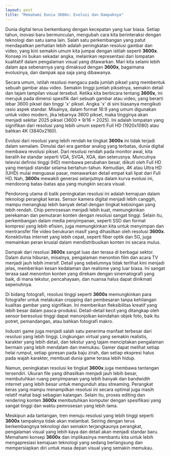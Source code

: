 ```yaml
---
layout: post
title: "Memahami Dunia 3600x: Evolusi dan Dampaknya"
---
```


Dunia digital terus berkembang dengan kecepatan yang luar biasa. Setiap tahun, inovasi baru bermunculan, mengubah cara kita berinteraksi dengan teknologi dan satu sama lain. Salah satu perkembangan yang patut mendapatkan perhatian lebih adalah peningkatan resolusi gambar dan video, yang kini semakin umum kita jumpai dengan istilah seperti **3600x**. Konsep ini bukan sekadar angka, melainkan representasi dari lompatan kualitatif dalam pengalaman visual yang ditawarkan. Mari kita selami lebih dalam apa sebenarnya yang dimaksud dengan **3600x**, bagaimana evolusinya, dan dampak apa saja yang dibawanya.

Secara umum, istilah resolusi mengacu pada jumlah piksel yang membentuk sebuah gambar atau video. Semakin tinggi jumlah pikselnya, semakin detail dan tajam tampilan visual tersebut. Ketika kita berbicara tentang **3600x**, ini merujuk pada dimensi spesifik dari sebuah gambar atau video, yang berarti lebar 3600 piksel dan tinggi 'x' piksel. Angka 'x' di sini biasanya mengikuti rasio aspek standar. Misalnya, dalam format 16:9 yang umum digunakan untuk video modern, jika lebarnya 3600 piksel, maka tingginya akan menjadi sekitar 2025 piksel (3600 * 9/16 = 2025). Ini adalah lompatan yang signifikan dari resolusi yang lebih umum seperti Full HD (1920x1080) atau bahkan 4K (3840x2160).

Evolusi dari resolusi yang lebih rendah ke tingkat **3600x** ini tidak terjadi dalam semalam. Dimulai dari era gambar analog yang terbatas, dunia digital membawa revolusi piksel. Dari resolusi rendah pada monitor awal, kita beralih ke standar seperti VGA, SVGA, XGA, dan seterusnya. Munculnya televisi definisi tinggi (HD) membawa perubahan besar, diikuti oleh Full HD yang menjadi standar selama bertahun-tahun. Kemudian, 4K atau Ultra HD (UHD) mulai menguasai pasar, menawarkan detail empat kali lipat dari Full HD. Nah, **3600x** mewakili generasi selanjutnya dalam kurva evolusi ini, mendorong batas-batas apa yang mungkin secara visual.

Pendorong utama di balik peningkatan resolusi ini adalah kemajuan dalam teknologi perangkat keras. Sensor kamera digital menjadi lebih canggih, mampu menangkap lebih banyak detail dengan tingkat kebisingan yang lebih rendah. Chip pemrosesan menjadi lebih kuat, memungkinkan perekaman dan pemutaran konten dengan resolusi sangat tinggi. Selain itu, perkembangan dalam media penyimpanan, seperti SSD dan format kompresi yang lebih efisien, juga memungkinkan kita untuk menyimpan dan mentransfer file video berukuran masif yang dihasilkan oleh resolusi **3600x**. Konektivitas internet yang lebih cepat, seperti fiber optik dan 5G, juga memainkan peran krusial dalam mendistribusikan konten ini secara mulus.

Dampak dari resolusi **3600x** sangat luas dan terasa di berbagai sektor. Dalam dunia hiburan, misalnya, pengalaman menonton film dan acara TV menjadi jauh lebih imersif. Detail yang sebelumnya tidak terlihat kini menjadi jelas, memberikan kesan kedalaman dan realisme yang luar biasa. Ini sangat terasa saat menonton konten yang direkam dengan sinematografi yang baik, di mana tekstur, pencahayaan, dan nuansa halus dapat dinikmati sepenuhnya.

Di bidang fotografi, resolusi tinggi seperti **3600x** memungkinkan para fotografer untuk melakukan cropping dan pembesaran tanpa kehilangan kualitas gambar yang signifikan. Ini memberikan fleksibilitas kreatif yang lebih besar dalam pasca-produksi. Detail-detail kecil yang ditangkap oleh sensor beresolusi tinggi dapat menonjolkan keindahan objek foto, baik itu potret, pemandangan, atau bahkan fotografi makro.

Industri game juga menjadi salah satu penerima manfaat terbesar dari resolusi yang lebih tinggi. Lingkungan virtual yang semakin realistis, karakter yang lebih detail, dan tekstur yang tajam menciptakan pengalaman bermain yang lebih mendalam dan memukau. Gamer dapat melihat setiap helai rumput, setiap goresan pada baju zirah, dan setiap ekspresi halus pada wajah karakter, membuat dunia game terasa lebih hidup.

Namun, peningkatan resolusi ke tingkat **3600x** juga membawa tantangan tersendiri. Ukuran file yang dihasilkan menjadi jauh lebih besar, membutuhkan ruang penyimpanan yang lebih banyak dan bandwidth internet yang lebih besar untuk mengunduh atau streaming. Perangkat keras yang mampu menampilkan resolusi ini secara optimal juga masih relatif mahal bagi sebagian kalangan. Selain itu, proses editing dan rendering konten **3600x** membutuhkan komputer dengan spesifikasi yang sangat tinggi dan waktu pemrosesan yang lebih lama.

Meskipun ada tantangan, tren menuju resolusi yang lebih tinggi seperti **3600x** tampaknya tidak akan melambat. Seiring dengan terus berkembangnya teknologi dan semakin terjangkaunya perangkat, pengalaman visual yang lebih kaya dan detail akan menjadi standar baru. Memahami konsep **3600x** dan implikasinya membantu kita untuk lebih mengapresiasi kemajuan teknologi yang sedang berlangsung dan mempersiapkan diri untuk masa depan visual yang semakin memukau.

